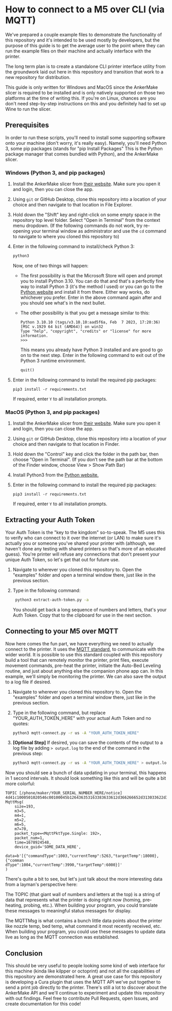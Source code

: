 # How to connect to a M5 over CLI (via MQTT)

We've prepared a couple example files to demonstrate the functionality of this repository and it's intended to be used mostly by developers, but the purpose of this guide is to get the average user to the point where they can run the example files on their machine and actually interface with the printer.

The long term plan is to create a standalone CLI printer interface utility from the groundwork laid out here in this repository and transition that work to a new repository for distribution.

This guide is only written for Windows and MacOS since the AnkerMake slicer is required to be installed and is only natively supported on those two platforms at the time of writing this. If you're on Linux, chances are you don't need step-by-step instructions on this and you definitely had to set up Wine to run the slicer.

## Prerequisites

In order to run these scripts, you'll need to install some supporting software onto your machine (don't worry, it's really easy). Namely, you'll need Python 3, some pip packages (stands for "pip Install Packages" This is the Python package manager that comes bundled with Python), and the AnkerMake slicer.

### Windows (Python 3, and pip packages)

1. Install the AnkerMake slicer from [their website](https://www.ankermake.com/software). Make sure you open it and login, then you can close the app.

2. Using `git` or GitHub Desktop, clone this repository into a location of your choice and then navigate to that location in File Explorer.

3. Hold down the "Shift" key and right-click on some empty space in the repository top level folder. Select "Open in Terminal" from the context menu dropdown. (If the following commands do not work, try re-opening your terminal window as administrator and use the `cd` command to navigate to where you cloned this repository to)

4. Enter in the following command to install/check Python 3:

   ```powershell
   python3
   ```

   Now, one of two things will happen:

   - The first possibility is that the Microsoft Store will open and prompt you to install Python 3.10. You can do that and that's a perfectly fine way to install Python 3 (it's the method I used) or you can go to the [Python website](https://www.python.org/downloads/) and install it from there. Either way works, do whichever you prefer. Enter in the above command again after and you should see what's in the next bullet.

   - The other possibility is that you get a message similar to this:

     ```
     Python 3.10.10 (tags/v3.10.10:aad5f6a, Feb  7 2023, 17:20:36) [MSC v.1929 64 bit (AMD64)] on win32
     Type "help", "copyright", "credits" or "license" for more information.
     >>>
     ```

     This means you already have Python 3 installed and are good to go on to the next step. Enter in the following command to exit out of the Python 3 runtime environment.

     ```python
     quit()
     ```

5. Enter in the following command to install the required pip packages:

   ```
   pip3 install -r requirements.txt
   ```

   If required, enter `Y` to all installation prompts.

### MacOS (Python 3, and pip packages)

1. Install the AnkerMake slicer from [their website](https://www.ankermake.com/software). Make sure you open it and login, then you can close the app.

2. Using `git` or GitHub Desktop, clone this repository into a location of your choice and then navigate to that location in Finder.

3. Hold down the "Control" key and click the folder in the path bar, then choose "Open in Terminal". (If you don’t see the path bar at the bottom of the Finder window, choose View > Show Path Bar)

4. Install Python3 from the [Python website.](https://www.python.org/downloads/macos/)

5. Enter in the following command to install the required pip packages:

   ```
   pip3 install -r requirements.txt
   ```

   If required, enter `Y` to all installation prompts.



## Extracting your Auth Token

Your Auth Token is the "key to the kingdom" so-to-speak. The M5 uses this to verify who can connect to it over the internet (or LAN) to make sure it's actually you or someone you've shared your printer with (although, we haven't done any testing with shared printers so that's more of an educated guess). You're printer will refuse any connections that don't present your unique Auth Token, so let's get that out for future use.

1. Navigate to wherever you cloned this repository to. Open the "examples" folder and open a terminal window there, just like in the previous section.

2. Type in the following command:

   ```bash
    python3 extract-auth-token.py -a
   ```

   You should get back a long sequence of numbers and letters, that's your Auth Token. Copy that to the clipboard for use in the next section.



## Connecting to your M5 over MQTT

Now here comes the fun part, we have everything we need to actually connect to the printer. It uses the [MQTT standard](https://mqtt.org/), to communicate with the wider world. It is possible to use this standard coupled with this repository build a tool that can remotely monitor the printer, print files, execute movement commands, pre-heat the printer, initiate the Auto-Bed Leveling routine, and just about anything else the companion phone app can. In this example, we'll simply be monitoring the printer. We can also save the output to a log file if desired.

1. Navigate to wherever you cloned this repository to. Open the "examples" folder and open a terminal window there, just like in the previous section.

2. Type in the following command, but replace "YOUR_AUTH_TOKEN_HERE" with your actual Auth Token and no quotes:

   ```bash
   python3 mqtt-connect.py -r us -A "YOUR_AUTH_TOKEN_HERE"
   ```

3. **[Optional Step]** If desired, you can save the contents of the output to a log file by adding `> output.log` to the end of the command in the previous step:

   ```bash
   python3 mqtt-connect.py -r us -A "YOUR_AUTH_TOKEN_HERE" > output.log
   ```

Now you should see a bunch of data updating in your terminal, this happens in 1 second intervals. It should look something like this and will be quite a bit more colorful:

```
TOPIC [/phone/maker/YOUR_SERIAL_NUMBER_HERE/notice]
4d41c1000501020546c00100045b126436353163383633612d366266652d313033622d396234372d35623534393334336637356100000000000000000000000080d48d67e412394ccc2ef9d76b966687e047c862d36ca291d70a7c732aec8f28e7a315dc1dab0fc51eed678bee3959ae14af8ef3670553412e13cc90a0a6d2c4c0a949f072a716ef9153eed115eb7a7decf9c88bcb07922bae5cc925a96e954b1f70dfb55b079b696178f2c918c0af5c9e5861ae7809b97b80614cec6e948f86cc
MqttMsg(
    size=193,
    m3=5,
    m4=1,
    m5=2,
    m6=5,
    m7=70,
    packet_type=<MqttPktType.Single: 192>,
    packet_num=1,
    time=1678924548,
    device_guid='SOME_DATA_HERE',
    data=b'[{"commandType":1003,"currentTemp":5263,"targetTemp":18000},{"comman
dType":1004,"currentTemp":3990,"targetTemp":6000}]'
)
```

There's quite a bit to see, but let's just talk about the more interesting data from a layman's perspective  here:

The TOPIC (that giant wall of numbers and letters at the top) is a string of data that represents what the printer is doing right now (homing, pre-heating, probing, etc.). When building your program, you could translate these messages to meaningful status messages for display.

The MQTTMsg is what contains a bunch little data points about the printer like nozzle temp, bed temp, what command it most recently received, etc. When building your program, you could use these messages to update data live as long as the MQTT connection was established.

## Conclusion

This should be very useful to people looking some kind of web interface for this machine (kinda like kilpper or octoprint) and not all the capabilities of this repository are demonstrated here. A great use case for this repository is developing a Cura plugin that uses the MQTT API we've put together to send a print job directly to the printer. There's still a lot to discover about the AnkerMake API and we'll continue to experiment and update this repository with out findings. Feel free to contribute Pull Requests, open Issues, and create documentation for this code!
